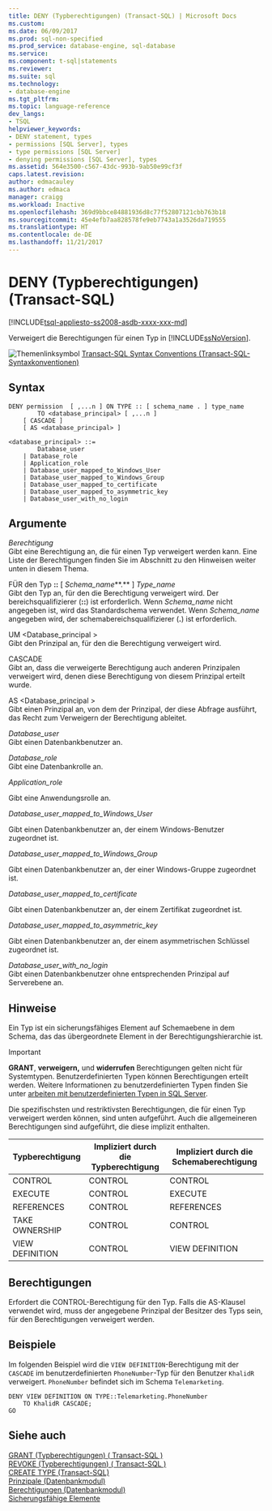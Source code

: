 ```yaml
---
title: DENY (Typberechtigungen) (Transact-SQL) | Microsoft Docs
ms.custom: 
ms.date: 06/09/2017
ms.prod: sql-non-specified
ms.prod_service: database-engine, sql-database
ms.service: 
ms.component: t-sql|statements
ms.reviewer: 
ms.suite: sql
ms.technology:
- database-engine
ms.tgt_pltfrm: 
ms.topic: language-reference
dev_langs:
- TSQL
helpviewer_keywords:
- DENY statement, types
- permissions [SQL Server], types
- type permissions [SQL Server]
- denying permissions [SQL Server], types
ms.assetid: 564e3500-c567-43dc-993b-9ab50e99cf3f
caps.latest.revision: 
author: edmacauley
ms.author: edmaca
manager: craigg
ms.workload: Inactive
ms.openlocfilehash: 369d9bbce84881936d8c77f52807121cbb763b18
ms.sourcegitcommit: 45e4efb7aa828578fe9eb7743a1a3526da719555
ms.translationtype: HT
ms.contentlocale: de-DE
ms.lasthandoff: 11/21/2017
---
```

# <a name="deny-type-permissions-transact-sql"></a>DENY (Typberechtigungen) (Transact-SQL)
[!INCLUDE[tsql-appliesto-ss2008-asdb-xxxx-xxx-md](../../includes/tsql-appliesto-ss2008-asdb-xxxx-xxx-md.md)]

  Verweigert die Berechtigungen für einen Typ in [!INCLUDE[ssNoVersion](../../includes/ssnoversion-md.md)].  

 ![Themenlinksymbol](../../database-engine/configure-windows/media/topic-link.gif "Topic link icon") [Transact-SQL Syntax Conventions (Transact-SQL-Syntaxkonventionen)](../../t-sql/language-elements/transact-sql-syntax-conventions-transact-sql.md)  
  
## <a name="syntax"></a>Syntax  
  
```  
DENY permission  [ ,...n ] ON TYPE :: [ schema_name . ] type_name  
        TO <database_principal> [ ,...n ]  
    [ CASCADE ]  
    [ AS <database_principal> ]  
  
<database_principal> ::=   
        Database_user   
    | Database_role   
    | Application_role   
    | Database_user_mapped_to_Windows_User   
    | Database_user_mapped_to_Windows_Group   
    | Database_user_mapped_to_certificate   
    | Database_user_mapped_to_asymmetric_key   
    | Database_user_with_no_login  
```  
  
## <a name="arguments"></a>Argumente  
 *Berechtigung*  
 Gibt eine Berechtigung an, die für einen Typ verweigert werden kann. Eine Liste der Berechtigungen finden Sie im Abschnitt zu den Hinweisen weiter unten in diesem Thema.  
  
 FÜR den Typ **::** [ *Schema_name***.** ] *Type_name*  
 Gibt den Typ an, für den die Berechtigung verweigert wird. Der bereichsqualifizierer (**::**) ist erforderlich. Wenn *Schema_name* nicht angegeben ist, wird das Standardschema verwendet. Wenn *Schema_name* angegeben wird, der schemabereichsqualifizierer (**.**) ist erforderlich.  
  
 UM \<Database_principal >  
 Gibt den Prinzipal an, für den die Berechtigung verweigert wird.  
  
 CASCADE  
 Gibt an, dass die verweigerte Berechtigung auch anderen Prinzipalen verweigert wird, denen diese Berechtigung von diesem Prinzipal erteilt wurde.  
  
 AS \<Database_principal >  
 Gibt einen Prinzipal an, von dem der Prinzipal, der diese Abfrage ausführt, das Recht zum Verweigern der Berechtigung ableitet.  
  
 *Database_user*  
 Gibt einen Datenbankbenutzer an.  
  
 *Database_role*  
 Gibt eine Datenbankrolle an.  
  
 *Application_role*  
   
 Gibt eine Anwendungsrolle an.  
  
 *Database_user_mapped_to_Windows_User*  
 
 Gibt einen Datenbankbenutzer an, der einem Windows-Benutzer zugeordnet ist.  
  
 *Database_user_mapped_to_Windows_Group*  
 
 Gibt einen Datenbankbenutzer an, der einer Windows-Gruppe zugeordnet ist.  
  
 *Database_user_mapped_to_certificate*  
 
 Gibt einen Datenbankbenutzer an, der einem Zertifikat zugeordnet ist.  
  
 *Database_user_mapped_to_asymmetric_key*  
  
 Gibt einen Datenbankbenutzer an, der einem asymmetrischen Schlüssel zugeordnet ist.  
  
 *Database_user_with_no_login*  
 Gibt einen Datenbankbenutzer ohne entsprechenden Prinzipal auf Serverebene an.  
  
## <a name="remarks"></a>Hinweise  
 Ein Typ ist ein sicherungsfähiges Element auf Schemaebene in dem Schema, das das übergeordnete Element in der Berechtigungshierarchie ist.  
  
> [!IMPORTANT]  
>  **GRANT**, **verweigern,** und **widerrufen** Berechtigungen gelten nicht für Systemtypen. Benutzerdefinierten Typen können Berechtigungen erteilt werden. Weitere Informationen zu benutzerdefinierten Typen finden Sie unter [arbeiten mit benutzerdefinierten Typen in SQL Server](../../relational-databases/clr-integration-database-objects-user-defined-types/working-with-user-defined-types-in-sql-server.md).  
  
 Die spezifischsten und restriktivsten Berechtigungen, die für einen Typ verweigert werden können, sind unten aufgeführt. Auch die allgemeineren Berechtigungen sind aufgeführt, die diese implizit enthalten.  
  
|Typberechtigung|Impliziert durch die Typberechtigung|Impliziert durch die Schemaberechtigung|  
|---------------------|--------------------------------|----------------------------------|  
|CONTROL|CONTROL|CONTROL|  
|EXECUTE|CONTROL|EXECUTE|  
|REFERENCES|CONTROL|REFERENCES|  
|TAKE OWNERSHIP|CONTROL|CONTROL|  
|VIEW DEFINITION|CONTROL|VIEW DEFINITION|  
  
## <a name="permissions"></a>Berechtigungen  
 Erfordert die CONTROL-Berechtigung für den Typ. Falls die AS-Klausel verwendet wird, muss der angegebene Prinzipal der Besitzer des Typs sein, für den Berechtigungen verweigert werden.  
  
## <a name="examples"></a>Beispiele  
 Im folgenden Beispiel wird die `VIEW DEFINITION`-Berechtigung mit der `CASCADE` im benutzerdefinierten `PhoneNumber`-Typ für den Benutzer `KhalidR` verweigert. `PhoneNumber` befindet sich im Schema `Telemarketing`.  
  
```  
DENY VIEW DEFINITION ON TYPE::Telemarketing.PhoneNumber   
    TO KhalidR CASCADE;  
GO  
```  
  
## <a name="see-also"></a>Siehe auch  
 [GRANT (Typberechtigungen) &#40; Transact-SQL &#41;](../../t-sql/statements/grant-type-permissions-transact-sql.md)   
 [REVOKE (Typberechtigungen) &#40; Transact-SQL &#41;](../../t-sql/statements/revoke-type-permissions-transact-sql.md)   
 [CREATE TYPE &#40;Transact-SQL&#41;](../../t-sql/statements/create-type-transact-sql.md)   
 [Prinzipale &#40;Datenbankmodul&#41;](../../relational-databases/security/authentication-access/principals-database-engine.md)   
 [Berechtigungen &#40;Datenbankmodul&#41;](../../relational-databases/security/permissions-database-engine.md)   
 [Sicherungsfähige Elemente](../../relational-databases/security/securables.md)  
  
  
